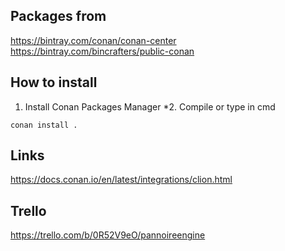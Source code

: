 
## Packages from
https://bintray.com/conan/conan-center
https://bintray.com/bincrafters/public-conan

## How to install
1. Install Conan Packages Manager
*2. Compile or type in cmd
```
conan install . 
```

## Links
https://docs.conan.io/en/latest/integrations/clion.html

## Trello
https://trello.com/b/0R52V9eO/pannoireengine